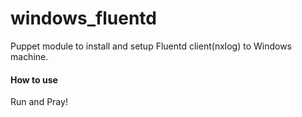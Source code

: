 # windows_fluentd

Puppet module to install and setup Fluentd client(nxlog) to Windows machine.

#### How to use

Run and Pray!